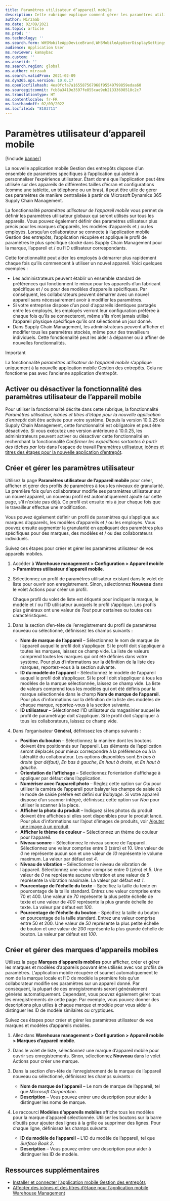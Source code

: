 ```yaml
---
title: Paramètres utilisateur d’appareil mobile
description: Cette rubrique explique comment gérer les paramètres utilisateur des appareils mobiles pour les magasiniers.
author: Mirzaab
ms.date: 02/09/2021
ms.topic: article
ms.prod: ''
ms.technology: ''
ms.search.form: WHSMobileAppDeviceBrand,WHSMobileAppUserDisplaySettings
audience: Application User
ms.reviewer: kamaybac
ms.custom: ''
ms.assetid: ''
ms.search.region: global
ms.author: mirzaab
ms.search.validFrom: 2021-02-09
ms.dyn365.ops.version: 10.0.17
ms.openlocfilehash: 4ea0fcfa7a165587567968f95549799859edaa60
ms.sourcegitcommit: fcb8a3419e3597fe855cae9eb21333698518c2c7
ms.translationtype: HT
ms.contentlocale: fr-FR
ms.lasthandoff: 02/09/2022
ms.locfileid: "8103711"
---
```

# <a name="mobile-device-user-settings"></a>Paramètres utilisateur d’appareil mobile

[!include [banner](../../includes/banner.md)]

La nouvelle application mobile Gestion des entrepôts dispose d’un ensemble de paramètres spécifiques à l’application qui aident à personnaliser l’expérience utilisateur. Étant donné que l’application peut être utilisée sur des appareils de différentes tailles d’écran et configurations (comme une tablette, un téléphone ou un bras), il peut être utile de gérer ces paramètres de manière centralisée à partir de Microsoft Dynamics 365 Supply Chain Management.

La fonctionnalité *paramètres utilisateur de l’appareil mobile* vous permet de définir les paramètres utilisateur globaux qui seront utilisés sur tous les appareils. Vous pouvez également définir des paramètres utilisateur plus précis pour les marques d’appareils, les modèles d’appareils et / ou les employés. Lorsqu’un collaborateur se connecte à l’application mobile Gestion des entrepôts, l’application récupère et applique le profil de paramètres le plus spécifique stocké dans Supply Chain Management pour la marque, l’appareil et / ou l’ID utilisateur correspondants.

Cette fonctionnalité peut aider les employés à démarrer plus rapidement chaque fois qu’ils commencent à utiliser un nouvel appareil. Voici quelques exemples :

- Les administrateurs peuvent établir un ensemble standard de préférences qui fonctionnent le mieux pour les appareils d’un fabricant spécifique et / ou pour des modèles d’appareils spécifiques. Par conséquent, les collaborateurs peuvent démarrer avec un nouvel appareil sans nécessairement avoir à modifier les paramètres.
- Si votre entreprise dispose d’un pool d’appareils identiques partagés entre les employés, les employés verront leur configuration préférée à chaque fois qu’ils se connecteront, même s’ils n’ont jamais utilisé l’appareil physique spécifique qu’ils ont sélectionné un jour donné.
- Dans Supply Chain Management, les administrateurs peuvent afficher et modifier tous les paramètres stockés, même pour des travailleurs individuels. Cette fonctionnalité peut les aider à dépanner ou à affiner de nouvelles fonctionnalités.

> [!IMPORTANT]
> La fonctionnalité *paramètres utilisateur de l’appareil mobile* s’applique uniquement à la nouvelle application mobile Gestion des entrepôts. Cela ne fonctionne pas avec l’ancienne application d’entrepôt.

## <a name="turn-the-mobile-device-user-settings-feature-on-or-off"></a>Activer ou désactiver la fonctionnalité des paramètres utilisateur de l’appareil mobile

Pour utiliser la fonctionnalité décrite dans cette rubrique, la fonctionnalité *Paramètres utilisateur, icônes et titres d’étape pour la nouvelle application d’entrepôt* doit être activée pour votre système. Depuis la version 10.0.25 de Supply Chain Management, cette fonctionnalité est obligatoire et peut être désactivée. Si vous exécutez une version antérieure à 10.0.25, les administrateurs peuvent activer ou désactiver cette fonctionnalité en recherchant la fonctionnalité *Confirmer les expéditions sortantes à partir des tâches par lots* dans l’espace de travail [Paramètres utilisateur, icônes et titres des étapes pour la nouvelle application d’entrepôt](../../fin-ops-core/fin-ops/get-started/feature-management/feature-management-overview.md).

## <a name="create-and-manage-user-settings"></a>Créer et gérer les paramètres utilisateur

Utilisez la page **Paramètres utilisateur de l’appareil mobile** pour créer, afficher et gérer des profils de paramètres à tous les niveaux de granularité. La première fois qu’un collaborateur modifie ses paramètres utilisateur sur un nouvel appareil, un nouveau profil est automatiquement ajouté sur cette page, s’il n’existe pas déjà. Ce profil est ensuite mis à jour chaque fois que le travailleur effectue une modification.

Vous pouvez également définir un profil de paramètres qui s’applique aux marques d’appareils, les modèles d’appareils et / ou les employés. Vous pouvez ensuite augmenter la granularité en appliquant des paramètres plus spécifiques pour des marques, des modèles et / ou des collaborateurs individuels.

Suivez ces étapes pour créer et gérer les paramètres utilisateur de vos appareils mobiles.

1. Accéder à **Warehouse management \> Configuration \> Appareil mobile \> Paramètres utilisateur d’appareil mobile**.
1. Sélectionnez un profil de paramètres utilisateur existant dans le volet de liste pour ouvrir son enregistrement. Sinon, sélectionnez **Nouveau** dans le volet Actions pour créer un profil.

    Chaque profil du volet de liste est étiqueté pour indiquer la marque, le modèle et / ou l’ID utilisateur auxquels le profil s’applique. Les profils plus généraux ont une valeur de *Tout* pour certaines ou toutes ces caractéristiques.

1. Dans la section d’en-tête de l’enregistrement du profil de paramètres nouveau ou sélectionné, définissez les champs suivants :

    - **Nom de marque de l’appareil** – Sélectionnez le nom de marque de l’appareil auquel le profil doit s’appliquer. Si le profil doit s’appliquer à toutes les marques, laissez ce champ vide. La liste de valeurs comprend toutes les marques qui ont été définies dans votre système. Pour plus d’informations sur la définition de la liste des marques, reportez-vous à la section suivante.
    - **ID du modèle de l’appareil** – Sélectionnez le modèle de l’appareil auquel le profil doit s’appliquer. Si le profil doit s’appliquer à tous les modèles de la marque sélectionnée, laissez ce champ vide. La liste de valeurs comprend tous les modèles qui ont été définis pour la marque sélectionnée dans le champ **Nom de marque de l’appareil**. Pour plus d’informations sur la définition de la liste des modèles de chaque marque, reportez-vous à la section suivante.
    - **ID utilisateur** – Sélectionnez l’ID utilisateur du magasinier auquel le profil de paramétrage doit s’appliquer. Si le profil doit s’appliquer à tous les collaborateurs, laissez ce champ vide.

1. Dans l’organisateur **Général**, définissez les champs suivants :

    - **Position du bouton** – Sélectionnez la manière dont les boutons doivent être positionnés sur l’appareil. Les éléments de l’application seront déplacés pour mieux correspondre à la préférence ou à la latéralité du collaborateur. Les options disponibles sont *En bas à droite (par défaut)*, *En bas à gauche*, *En haut à droite*, et *En haut à gauche*.
    - **Orientation de l’affichage** – Sélectionnez l’orientation d’affichage à appliquer par défaut dans l’application.
    - **Numériser avec l’appareil photo** – Réglez cette option sur *Oui* pour utiliser la caméra de l’appareil pour balayer les champs de saisie où le mode de saisie préféré est défini sur *Balayage*. Si votre appareil dispose d’un scanner intégré, définissez cette option sur *Non* pour utiliser le scanner à la place.
    - **Afficher la photo du produit** – Indiquez si les photos du produit doivent être affichées si elles sont disponibles pour le produit lancé. Pour plus d’informations sur l’ajout d’images de produits, voir [Ajouter une image à un produit](../pim/tasks/add-image-product.md).
    - **Afficher le thème de couleur** – Sélectionnez un thème de couleur pour l’appareil.
    - **Niveau sonore** – Sélectionnez le niveau sonore de l’appareil. Sélectionnez une valeur comprise entre 0 (zéro) et 10. Une valeur de *0* ne représente aucun son et une valeur de *10* représente le volume maximum. La valeur par défaut est *4*.
    - **Niveau de vibration** – Sélectionnez le niveau de vibration de l’appareil. Sélectionnez une valeur comprise entre 0 (zéro) et 5. Une valeur de *0* ne représente aucune vibration et une valeur de *5* représente la vibration maximale. La valeur par défaut est *1*.
    - **Pourcentage de l’échelle du texte** – Spécifiez la taille du texte en pourcentage de la taille standard. Entrez une valeur comprise entre 70 et 400. Une valeur de *70* représente la plus petite échelle de texte et une valeur de *400* représente la plus grande échelle de texte. La valeur par défaut est *100*.
    - **Pourcentage de l’échelle du bouton** – Spécifiez la taille du bouton en pourcentage de la taille standard. Entrez une valeur comprise entre 50 et 200. Une valeur de *50* représente la plus petite échelle de bouton et une valeur de *200* représente la plus grande échelle de bouton. La valeur par défaut est *100*.

## <a name="create-and-manage-mobile-device-brands"></a>Créer et gérer des marques d’appareils mobiles

Utilisez la page **Marques d’appareils mobiles** pour afficher, créer et gérer les marques et modèles d’appareils pouvant être utilisés avec vos profils de paramètres. L’application mobile récupère et soumet automatiquement le nom de la marque locale et l’ID de modèle la première fois qu’un collaborateur modifie ses paramètres sur un appareil donné. Par conséquent, la plupart de ces enregistrements seront généralement générés automatiquement. Cependant, vous pouvez également gérer tous les enregistrements de cette page. Par exemple, vous pouvez donner des descriptions plus utiles à chaque marque et modèle pour vous aider à distinguer les ID de modèle similaires ou cryptiques.

Suivez ces étapes pour créer et gérer les paramètres utilisateur de vos marques et modèles d’appareils mobiles.

1. Allez dans **Warehouse management \> Configuration \> Appareil mobile \> Marques d’appareil mobile**.
1. Dans le volet de liste, sélectionnez une marque d’appareil mobile pour ouvrir ses enregistrements. Sinon, sélectionnez **Nouveau** dans le volet Actions pour créer une marque.
1. Dans la section d’en-tête de l’enregistrement de la marque de l’appareil nouveau ou sélectionné, définissez les champs suivants :

    - **Nom de marque de l’appareil** – Le nom de marque de l’appareil, tel que *Microsoft Corporation*.
    - **Description** – Vous pouvez entrer une description pour aider à distinguer les noms de marque.

1. Le raccourci **Modèles d’appareils mobiles** affiche tous les modèles pour la marque d’appareil sélectionnée. Utiliser les boutons sur la barre d’outils pour ajouter des lignes à la grille ou supprimer des lignes. Pour chaque ligne, définissez les champs suivants :

    - **ID du modèle de l’appareil** – L’ID du modèle de l’appareil, tel que *Surface Book 2*.
    - **Description** – Vous pouvez entrer une description pour aider à distinguer les ID de modèle.

## <a name="additional-resources"></a>Ressources supplémentaires

- [Installer et connecter l’application mobile Gestion des entrepôts](install-configure-warehouse-management-app.md)
- [Affecter des icônes et des titres d’étape pour l’application mobile Warehouse Management](step-icons-titles.md)